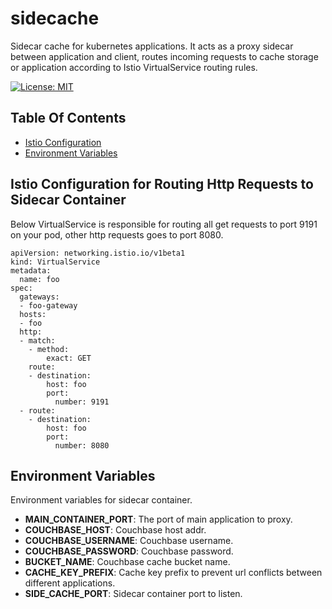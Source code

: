 # sidecache
Sidecar cache for kubernetes applications. It acts as a proxy sidecar between application and client, routes incoming requests to cache storage or application according to Istio VirtualService routing rules.

[![License: MIT](https://img.shields.io/badge/License-MIT-ligthgreen.svg)](https://opensource.org/licenses/MIT)

## Table Of Contents

- [Istio Configuration](#istio-configuration-for-routing-http-requests-to-sidecar-container)
- [Environment Variables](#environment-variables)

## Istio Configuration for Routing Http Requests to Sidecar Container

Below VirtualService is responsible for routing all get requests to port 9191 on your pod, other http requests goes to port 8080.

```
apiVersion: networking.istio.io/v1beta1
kind: VirtualService
metadata:
  name: foo
spec:
  gateways:
  - foo-gateway
  hosts:
  - foo
  http:
  - match:
    - method:
        exact: GET
    route:
    - destination:
        host: foo
        port:
          number: 9191
  - route:
    - destination:
        host: foo
        port:
          number: 8080
```


## Environment Variables

Environment variables for sidecar container.

- **MAIN_CONTAINER_PORT**: The port of main application to proxy.
- **COUCHBASE_HOST**: Couchbase host addr.
- **COUCHBASE_USERNAME**: Couchbase username.
- **COUCHBASE_PASSWORD**: Couchbase password.
- **BUCKET_NAME**: Couchbase cache bucket name.
- **CACHE_KEY_PREFIX**: Cache key prefix to prevent url conflicts between different applications.
- **SIDE_CACHE_PORT**: Sidecar container port to listen.
